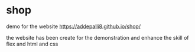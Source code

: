 # shop

demo for the website https://addepalli8.github.io/shop/

the website has been create for the demonstration and enhance the skill of flex and html and css 
